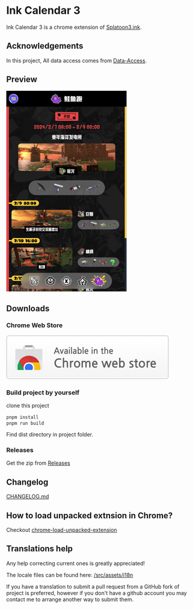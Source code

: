 # Ink Calendar 3

Ink Calendar 3 is a chrome extension of [Splatoon3.ink](https://splatoon3.ink/).

## Acknowledgements
In this project, All data access comes from [Data-Access](https://github.com/misenhower/splatoon3.ink/wiki/Data-Access).

## Preview

<img src="./images/preview1.png" width="320px" />

## Downloads

### Chrome Web Store

[![tryitnow](./images/tryitnow.png)](https://chrome.google.com/webstore/detail/ink-calendar-3/mnlhfcmbaadogjckmomandmdfiekjoog)

### Build project by yourself

clone this project

```
pnpm install
pnpm run build
```

Find dist directory in project folder.

### Releases

Get the zip from [Releases](https://github.com/kayanouriko/chrome-extension-ink-calendar-3/releases)

## Changelog

[CHANGELOG.md](https://github.com/kayanouriko/chrome-extension-ink-calendar-3/tree/main/CHANGELOG.md)

## How to load unpacked extnsion in Chrome?
Checkout [chrome-load-unpacked-extension](https://developer.chrome.com/docs/extensions/mv3/getstarted/development-basics/#load-unpacked)

## Translations help
Any help correcting current ones is greatly appreciated!

The locale files can be found here: [/src/assets/i18n](https://github.com/kayanouriko/chrome-extension-ink-calendar-3/tree/main/src/assets/i18n)

If you have a translation to submit a pull request from a GitHub fork of project is preferred, however if you don't have a github account you may contact me to arrange another way to submit them.

